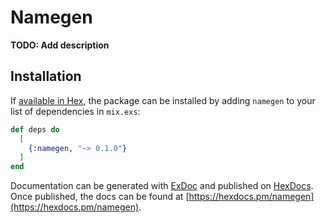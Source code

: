 # Namegen

**TODO: Add description**

## Installation

If [available in Hex](https://hex.pm/docs/publish), the package can be installed
by adding `namegen` to your list of dependencies in `mix.exs`:

```elixir
def deps do
  [
    {:namegen, "~> 0.1.0"}
  ]
end
```

Documentation can be generated with [ExDoc](https://github.com/elixir-lang/ex_doc)
and published on [HexDocs](https://hexdocs.pm). Once published, the docs can
be found at [https://hexdocs.pm/namegen](https://hexdocs.pm/namegen).

